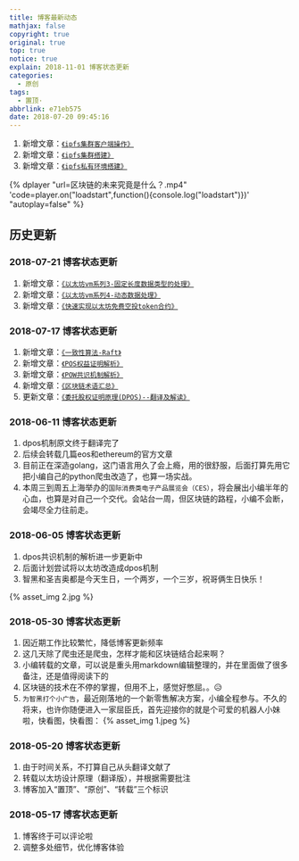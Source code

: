 ```yaml
---
title: 博客最新动态
mathjax: false
copyright: true
original: true
top: true
notice: true
explain: 2018-11-01 博客状态更新
categories:
  - 原创
tags:
  - 置顶·
abbrlink: e71eb575
date: 2018-07-20 09:45:16
---
```

1. 新增文章：[`《ipfs集群客户端操作》`](/articles/ccf3d056)
2. 新增文章：[`《ipfs集群搭建》`](/articles/ba940e6d)
3. 新增文章：[`《ipfs私有环境搭建》`](/articles/7987f3ac)

{% dplayer "url=区块链的未来究竟是什么？.mp4" 'code=player.on("loadstart",function(){console.log("loadstart")})' "autoplay=false" %} 
<!-- more -->
## 历史更新

### 2018-07-21 博客状态更新
1. 新增文章：[`《以太坊vm系列3-固定长度数据类型的处理》`](/articles/8ddcbc00)
2. 新增文章：[`《以太坊vm系列4-动态数据处理》`](/articles/639ef287)
3. 新增文章：[`《快速实现以太坊免费空投token合约》`](/articles/ebac0719)

### 2018-07-17 博客状态更新
1. 新增文章：[`《一致性算法-Raft》`](/articles/abf4a6b7)
2. 新增文章：[`《POS权益证明解析》`](/articles/fd535b82)
3. 新增文章：[`《POW共识机制解析》`](/articles/131cedbf)
4. 新增文章：[`《区块链术语汇总》`](/articles/b35eb8c3)
5. 更新文章：[`《委托股权证明原理(DPOS)--翻译及解读》`](/articles/bbe43e3f)

### 2018-06-11 博客状态更新
1. dpos机制原文终于翻译完了
2. 后续会转载几篇eos和ethereum的官方文章
3. 目前正在深造golang，这门语言用久了会上瘾，用的很舒服，后面打算先用它把小编自己的python爬虫改造了，也算一场实战。
4. 本周三到周五上海举办的`国际消费类电子产品展览会（CES）`，将会展出小编半年的心血，也算是对自己一个交代。会站台一周，但区块链的路程，小编不会断，会竭尽全力往前走。

### 2018-06-05 博客状态更新
1. dpos共识机制的解析进一步更新中
2. 后面计划尝试将以太坊改造成dpos机制
3. 智黑和圣吉奥都是今天生日，一个两岁，一个三岁，祝哥俩生日快乐！

{% asset_img 2.jpg %}

### 2018-05-30 博客状态更新
1. 因近期工作比较繁忙，降低博客更新频率
2. 这几天除了爬虫还是爬虫，怎样才能和区块链结合起来啊？
3. 小编转载的文章，可以说是重头用markdown编辑整理的，并在里面做了很多备注，还是值得阅读下的
4. 区块链的技术在不停的掌握，但用不上，感觉好憋屈。。😥
5. `为智黑打个小广告`，最近刚落地的一个新零售解决方案，小编全程参与。不久的将来，也许你随便进入一家屈臣氏，首先迎接你的就是个可爱的机器人小妹啦，快看图，快看图：
{% asset_img 1.jpeg %}

### 2018-05-20 博客状态更新
1. 由于时间关系，不打算自己从头翻译文献了
2. 转载以太坊设计原理（翻译版），并根据需要批注
3. 博客加入“置顶”、“原创”、“转载”三个标识

### 2018-05-17 博客状态更新
1. 博客终于可以评论啦
2. 调整多处细节，优化博客体验

